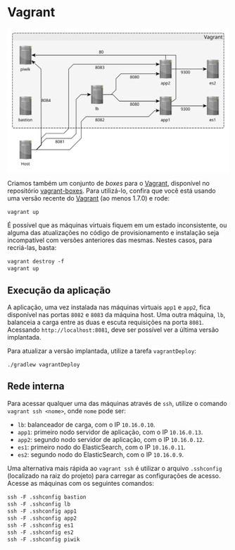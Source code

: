 # Vagrant

[![Diagrama da rede no Vagrant](ambiente-vagrant.svg)](ambiente-vagrant.graphml)

Criamos também um conjunto de _boxes_ para o [Vagrant], disponível no repositório [vagrant-boxes]. Para utilizá-lo, confira que você está usando uma versão recente do [Vagrant] (ao menos 1.7.0) e rode:

```
vagrant up
```

É possível que as máquinas virtuais fiquem em um estado inconsistente, ou alguma das atualizações no código de provisionamento e instalação seja incompatível com versões anteriores das mesmas. Nestes casos, para recriá-las, basta:

```
vagrant destroy -f
vagrant up
```

## Execução da aplicação

A aplicação, uma vez instalada nas máquinas virtuais `app1` e `app2`, fica disponível nas portas `8082` e `8083` da máquina host. Uma outra máquina, `lb`, balanceia a carga entre as duas e escuta requisições na porta `8081`. Acessando `http://localhost:8081`, deve ser possível ver a última versão implantada.
 
Para atualizar a versão implantada, utilize a tarefa `vagrantDeploy`: 

```
./gradlew vagrantDeploy
```

## Rede interna

Para acessar qualquer uma das máquinas através de `ssh`, utilize o comando `vagrant ssh <nome>`, onde `nome` pode ser:

- `lb`: balanceador de carga, com o IP `10.16.0.10`.
- `app1`: primeiro nodo servidor de aplicação, com o IP `10.16.0.13`.
- `app2`: segundo nodo servidor de aplicação, com o IP `10.16.0.12`.
- `es1`: primeiro nodo do ElasticSearch, com o IP `10.16.0.11`.
- `es2`: segundo nodo do ElasticSearch, com o IP `10.16.0.9`.

Uma alternativa mais rápida ao `vagrant ssh` é utilizar o arquivo `.sshconfig` (localizado na raiz do projeto) para carregar as configurações de acesso. Acesse as máquinas com os seguintes comandos:

```
ssh -F .sshconfig bastion
ssh -F .sshconfig lb
ssh -F .sshconfig app1
ssh -F .sshconfig app2
ssh -F .sshconfig es1
ssh -F .sshconfig es2
ssh -F .sshconfig piwik
```

[Vagrant]:http://vagrantup.com
[vagrant-boxes]:https://github.com/servicosgovbr/vagrant-boxes